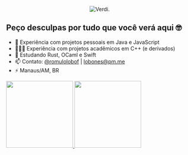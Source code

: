 <p align="center">
  <img src="https://i.imgur.com/xrIz6l3.png" alt="Verdi."/>
</p>

## Peço desculpas por tudo que você verá aqui 🤓 


- 🔭 Experiência com projetos pessoais em Java e JavaScript
- 👨🏻‍🎓 Experiência com projetos acadêmicos em C++ (e derivados)
- 🌱 Estudando Rust, OCaml e Swift
- 📫 Contato: [@romulolobof](https://twitter.com/romulolobof) | lobones@pm.me
- ⚡ Manaus/AM, BR

<div>
  <a href="https://github.com/Lobones">
  <img height="180em" src="https://github-readme-stats.vercel.app/api?username=Lobones&show_icons=true&theme=dracula&include_all_commits=true&count_private=true"/>
  <img height="180em" src="https://github-readme-stats.vercel.app/api/top-langs/?username=Lobones&layout=compact&langs_count=7&theme=dracula"/>
</div>
